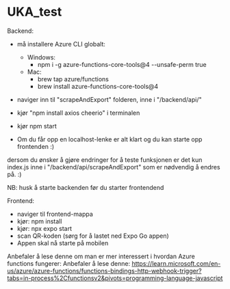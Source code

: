 # UKA_test

  
Backend:

  - må installere Azure CLI globalt:
      - Windows: 
          - npm i -g azure-functions-core-tools@4 --unsafe-perm true
      - Mac: 
          - brew tap azure/functions
          - brew install azure-functions-core-tools@4

  - naviger inn til "scrapeAndExport" folderen, inne i "/backend/api/"
  - kjør "npm install axios cheerio" i terminalen
  - kjør npm start
  - Om du får opp en localhost-lenke er alt klart og du kan starte opp frontenden :) 
  
  dersom du ønsker å gjøre endringer for å teste funksjonen er det kun index.js inne i "/backend/api/scrapeAndExport" som er nødvendig å endres på. :)
  
  
  NB: husk å starte backenden før du starter frontendend
  
  
Frontend: 
  - naviger til frontend-mappa
  - kjør: npm install 
  - kjør: npx expo start
  - scan QR-koden (sørg for å lastet ned Expo Go appen)
  - Appen skal nå starte på mobilen
  
  
Anbefaler å lese denne om man er mer interessert i hvordan Azure functions fungerer: Anbefaler å lese denne: https://learn.microsoft.com/en-us/azure/azure-functions/functions-bindings-http-webhook-trigger?tabs=in-process%2Cfunctionsv2&pivots=programming-language-javascript
